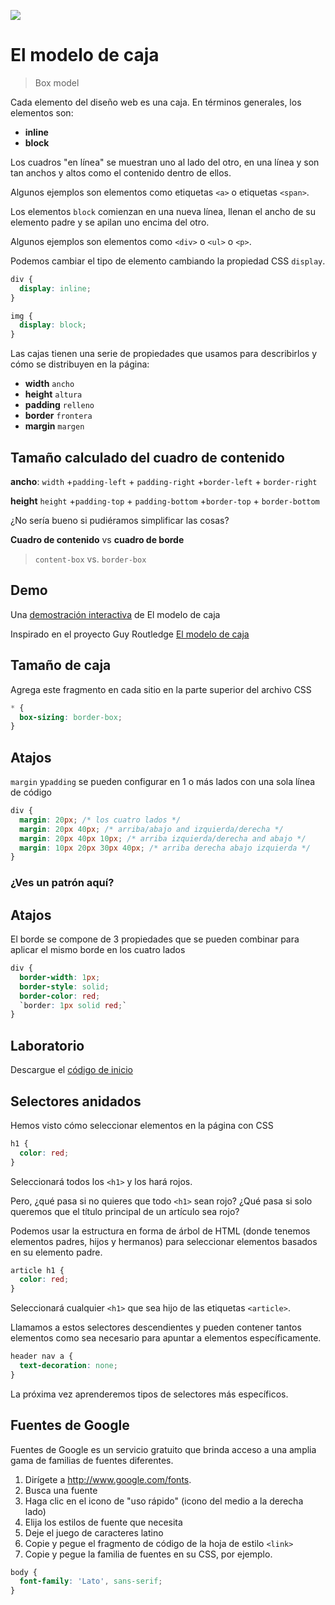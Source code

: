 ![](https://pataruco.github.io/ga-assets/assets/logos/ga.svg)

# El modelo de caja

> Box model

Cada elemento del diseño web es una caja. En términos generales, los elementos son:

- **inline**
- **block**

Los cuadros "en línea" se muestran uno al lado del otro, en una línea y son tan anchos y altos como el contenido dentro de ellos.

Algunos ejemplos son elementos como etiquetas `<a>` o etiquetas `<span>`.

Los elementos `block` comienzan en una nueva línea, llenan el ancho de su elemento padre y se apilan uno encima del otro.

Algunos ejemplos son elementos como `<div>` o `<ul>` o `<p>`.

Podemos cambiar el tipo de elemento cambiando la propiedad CSS `display`.

```css
div {
  display: inline;
}

img {
  display: block;
}
```

Las cajas tienen una serie de propiedades que usamos para describirlos y cómo se distribuyen en la página:

- **width** `ancho`
- **height** `altura`
- **padding** `relleno`
- **border** `frontera`
- **margin** `margen`

## Tamaño calculado del cuadro de contenido

**ancho**: `width` +`padding-left` + `padding-right` +`border-left` + `border-right`

**height** `height` +`padding-top` + `padding-bottom` +`border-top` + `border-bottom`

¿No sería bueno si pudiéramos simplificar las cosas?

**Cuadro de contenido** vs **cuadro de borde**

> `content-box` vs. `border-box`

## Demo

Una [demostración interactiva](https://pataruco.github.io/box-model/) de El modelo de caja

Inspirado en el proyecto Guy Routledge [El modelo de caja](https://github.com/guyroutledge/box-model)

## Tamaño de caja

Agrega este fragmento en cada sitio en la parte superior del archivo CSS

```css
* {
  box-sizing: border-box;
}
```

## Atajos

`margin` y`padding` se pueden configurar en 1 o más lados con una sola línea de código

```css
div {
  margin: 20px; /* los cuatro lados */
  margin: 20px 40px; /* arriba/abajo and izquierda/derecha */
  margin: 20px 40px 10px; /* arriba izquierda/derecha and abajo */
  margin: 10px 20px 30px 40px; /* arriba derecha abajo izquierda */
}
```

### ¿Ves un patrón aquí?

## Atajos

El borde se compone de 3 propiedades que se pueden combinar para aplicar el mismo borde en los cuatro lados

```css
div {
  border-width: 1px;
  border-style: solid;
  border-color: red;
  `border: 1px solid red;`
}
```

## Laboratorio

Descargue el [código de inicio](https://github.com/pataruco/ga-fewd-assets/raw/master/tag-boxes/tag-boxes-starter-code.zip)

## Selectores anidados

Hemos visto cómo seleccionar elementos en la página con CSS

```css
h1 {
  color: red;
}
```

Seleccionará todos los `<h1>` y los hará rojos.

Pero, ¿qué pasa si no quieres que todo `<h1>` sean rojo? ¿Qué pasa si solo queremos que el título principal de un artículo sea rojo?

Podemos usar la estructura en forma de árbol de HTML (donde tenemos elementos padres, hijos y hermanos) para seleccionar elementos basados ​​en su elemento padre.

```css
article h1 {
  color: red;
}
```

Seleccionará cualquier `<h1>` que sea hijo de las etiquetas `<article>`.

Llamamos a estos selectores descendientes y pueden contener tantos elementos como sea necesario para apuntar a elementos específicamente.

```css
header nav a {
  text-decoration: none;
}
```

La próxima vez aprenderemos tipos de selectores más específicos.

## Fuentes de Google

Fuentes de Google es un servicio gratuito que brinda acceso a una amplia gama de familias de fuentes diferentes.

1. Dirígete a http://www.google.com/fonts.
2. Busca una fuente
3. Haga clic en el icono de "uso rápido" (icono del medio a la derecha
   lado)
4. Elija los estilos de fuente que necesita
5. Deje el juego de caracteres latino
6. Copie y pegue el fragmento de código de la hoja de estilo `<link>`
7. Copie y pegue la familia de fuentes en su CSS, por ejemplo.

```css
body {
  font-family: 'Lato', sans-serif;
}
```
